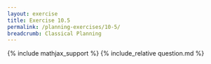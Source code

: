 ```yaml
---
layout: exercise
title: Exercise 10.5
permalink: /planning-exercises/10-5/
breadcrumb: Classical Planning
---
```


{% include mathjax_support %}
{% include_relative question.md %}
